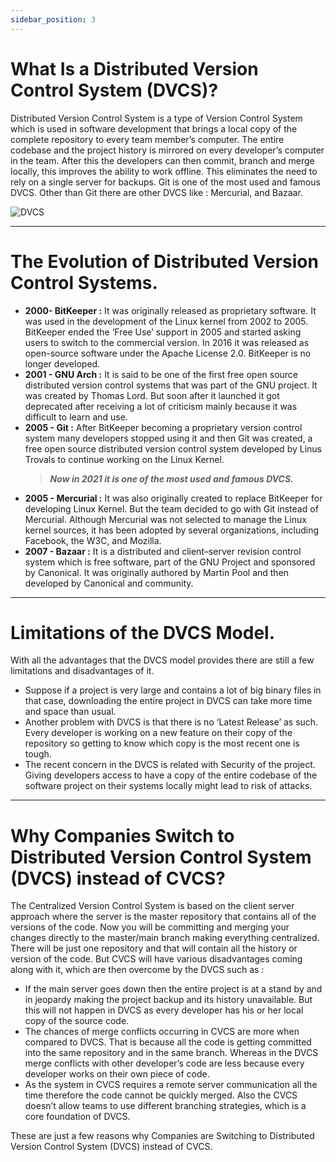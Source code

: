 ```yaml
---
sidebar_position: 3
---
```


# What Is a Distributed Version Control System (DVCS)?

Distributed Version Control System is a type of Version Control System which is used in software development that brings  a local copy of the complete repository to every team member’s computer. The entire codebase and the project history is mirrored on every developer’s computer in the team. After this the developers can then commit, branch and merge locally, this improves the ability to work offline. This eliminates the need to rely on a single server for backups. 
Git is one of the most used and famous DVCS. Other than Git there are other DVCS like : Mercurial, and Bazaar. 

![DVCS](https://user-images.githubusercontent.com/61137052/133909769-90fd2628-2ef1-4ce6-ba27-a97f05c4973f.png)


---

# The Evolution of Distributed Version Control Systems.
- **2000- BitKeeper :** It was originally released as proprietary software. It was used in the development of the Linux kernel from 2002 to 2005. BitKeeper ended the ‘Free Use’ support in 2005 and started asking users to switch to the commercial version. In 2016 it was released as open-source software under the Apache License 2.0. BitKeeper is no longer developed.
- **2001 - GNU Arch :** It is said to be one of the first free open source distributed version control systems that was part of the GNU project. It was created by Thomas Lord. But soon after it launched it got deprecated after receiving a lot of criticism mainly because it was difficult to learn and use. 
- **2005 - Git :** After BitKeeper becoming a proprietary version control system many developers stopped using it and then Git was created, a free open source distributed version control system developed by Linus Trovals to continue working on the Linux Kernel. 
  > ***Now in 2021 it is one of the most used and famous DVCS.***
- **2005 - Mercurial :** It was also originally created to replace BitKeeper for developing Linux Kernel. But the team decided to go with Git instead of Mercurial. Although Mercurial was not selected to manage the Linux kernel sources, it has been adopted by several organizations, including Facebook, the W3C, and Mozilla. 
- **2007 - Bazaar :** It is a distributed and client–server revision control system which is free software, part of the GNU Project and sponsored by Canonical. It was originally authored by Martin Pool and then developed by Canonical and community. 
 
 ---
 
# Limitations of the DVCS Model.
With all the advantages that the DVCS model provides there are still a few limitations and disadvantages of it. 
- Suppose if a project is very large and contains a lot of big binary files in that case, downloading the entire project in DVCS can take more time and space than usual.
- Another problem with DVCS is that there is no ‘Latest Release’ as such. Every developer is working on a new feature on their copy of the repository so getting to know which copy is the most recent one is tough. 
- The recent concern in the DVCS is related with Security of the project. Giving developers access to have a copy of the entire codebase of the software project on their systems locally might lead to risk of attacks.

---

# Why Companies Switch to Distributed Version Control System (DVCS) instead of CVCS?
The Centralized Version Control System is based on the client server approach where the server is the master repository that contains all of the versions of the code. Now you will be committing and merging your changes directly to the master/main branch making everything centralized. There will be just one repository and that will contain all the history or version of the code. But CVCS will have various disadvantages coming along with it, which are then overcome by the DVCS such as : 

- If the main server goes down then the entire project is at a stand by and in jeopardy making the project backup and its history unavailable. But this will not happen in DVCS as every developer has his or her local copy of the source code. 
- The chances of merge conflicts occurring in CVCS are more when compared to DVCS. That is because all the code is getting committed into the same repository and in the same branch. Whereas in the DVCS merge conflicts with other developer’s code are less because every developer works on their own piece of code.
- As the system in CVCS requires a remote server communication all the time therefore the code cannot be quickly merged. Also the CVCS doesn’t allow teams to use different branching strategies, which is a core foundation of DVCS. 

These are just a few reasons why Companies are Switching to Distributed Version Control System (DVCS) instead of CVCS.
